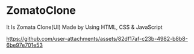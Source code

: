 # ZomatoClone
It Is Zomata Clone(UI) Made by Using HTML, CSS & JavaScript


https://github.com/user-attachments/assets/82df17af-c23b-4982-b8b8-6be97e701e53

